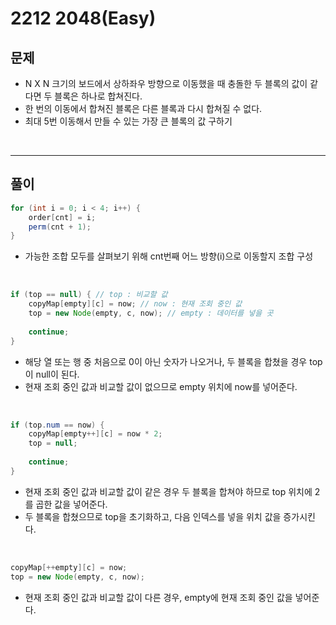# 2212 2048(Easy)
## 문제
- N X N 크기의 보드에서 상하좌우 방향으로 이동했을 때 충돌한 두 블록의 값이 같다면 두 블록은 하나로 합쳐진다. 
- 한 번의 이동에서 합쳐진 블록은 다른 블록과 다시 합쳐질 수 없다. 
- 최대 5번 이동해서 만들 수 있는 가장 큰 블록의 값 구하기

&nbsp;

---
## 풀이

``` java
for (int i = 0; i < 4; i++) {
    order[cnt] = i;
    perm(cnt + 1);
}
```
- 가능한 조합 모두를 살펴보기 위해 cnt번째 어느 방향(i)으로 이동할지 조합 구성

&nbsp;

``` java
if (top == null) { // top : 비교할 값
    copyMap[empty][c] = now; // now : 현재 조회 중인 값
    top = new Node(empty, c, now); // empty : 데이터를 넣을 곳
    
    continue;
}
```
- 해당 열 또는 행 중 처음으로 0이 아닌 숫자가 나오거나, 두 블록을 합쳤을 경우 top이 null이 된다. 
- 현재 조회 중인 값과 비교할 값이 없으므로 empty 위치에 now를 넣어준다. 

&nbsp;

``` java
if (top.num == now) {
    copyMap[empty++][c] = now * 2;
    top = null;
    
    continue;
}
```
- 현재 조회 중인 값과 비교할 값이 같은 경우 두 블록을 합쳐야 하므로 top 위치에 2를 곱한 값을 넣어준다.
- 두 블록을 합쳤으므로 top을 초기화하고, 다음 인덱스를 넣을 위치 값을 증가시킨다.

&nbsp;

``` java
copyMap[++empty][c] = now;
top = new Node(empty, c, now);
```
- 현재 조회 중인 값과 비교할 값이 다른 경우, empty에 현재 조회 중인 값을 넣어준다.

